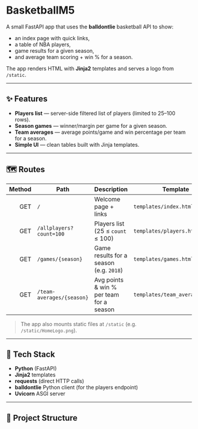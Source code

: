 # BasketballM5

A small FastAPI app that uses the **balldontlie** basketball API to show:
- an index page with quick links,
- a table of NBA players,
- game results for a given season,
- and average team scoring + win % for a season.

The app renders HTML with **Jinja2** templates and serves a logo from `/static`.

---

## ✨ Features

- **Players list** — server-side filtered list of players (limited to 25–100 rows).
- **Season games** — winner/margin per game for a given season.
- **Team averages** — average points/game and win percentage per team for a season.
- **Simple UI** — clean tables built with Jinja templates.

---

## 🗺️ Routes

| Method | Path                        | Description                                  | Template            |
|-------:|-----------------------------|----------------------------------------------|---------------------|
| GET    | `/`                         | Welcome page + links                         | `templates/index.html` |
| GET    | `/allplayers?count=100`     | Players list (25 ≤ `count` ≤ 100)            | `templates/players.html` |
| GET    | `/games/{season}`           | Game results for a season (e.g. `2018`)      | `templates/games.html` |
| GET    | `/team-averages/{season}`   | Avg points & win % per team for a season     | `templates/team_averages.html` |

> The app also mounts static files at `/static` (e.g. `/static/HomeLogo.png`).

---

## 🧱 Tech Stack

- **Python** (FastAPI)
- **Jinja2** templates
- **requests** (direct HTTP calls)
- **balldontlie** Python client (for the players endpoint)
- **Uvicorn** ASGI server

---

## 📁 Project Structure

